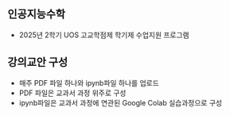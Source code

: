 ## 인공지능수학
- 2025년 2학기 UOS 고교학점제 학기제 수업지원 프로그램

## 강의교안 구성
- 매주 PDF 파일 하나와 ipynb파일 하나를 업로드
- PDF 파일은 교과서 과정 위주로 구성
- ipynb파일은 교과서 과정에 연관된 Google Colab 실습과정으로 구성
